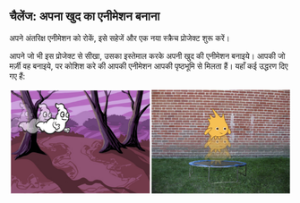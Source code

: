 ## चैलेंज: अपना खुद का एनीमेशन बनाना

अपने अंतरिक्ष एनीमेशन को रोकें, इसे सहेजें और एक नया स्क्रैच प्रोजेक्ट शुरू करें।

आपने जो भी इस प्रोजेक्ट से सीखा, उसका इस्तेमाल करके अपनी खुद की एनीमेशन बनाइये। आपकी जो मर्ज़ी वह बनाइये, पर कोशिश करे की आपकी एनीमेशन आपकी पृष्ठभूमि से मिलता हैं। यहाँ कई उद्धरण दिए गए हैं:

![स्क्रीनशॉट](images/space-egs.png)